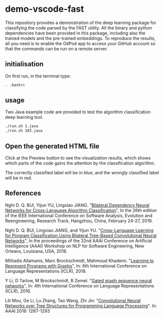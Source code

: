 # demo-vscode-fast
This repository provides a demonstration of the deep learning package for classifying the code parsed by the FAST
utility. All the binary and python dependencies have been provided in this package, including also the trained models and
the pre-trained embeddings. To reproduce the results, all you need is to enable the GitPod app to access your GitHub account
so that the commands can be run on a remote server. 

## initialisation

On first run, in the terminal type:
```bash
. .bashrc
```

## usage
Two Java example code are provided to test the algorithm classification deep learning tool. 
```bash
./run.sh 1.java
./run.sh 103.java
```

## Open the generated HTML file

Click at the Preview button to see the visualization results, which shows which parts of the code gains the attention by the classification algorithm.

The correctly classified label will be in blue, and the wrongly classified label will be in red. 

## References

Nghi D. Q. BUI, Yijun YU, Lingxiao JIANG. "[Bilateral Dependency Neural Networks for Cross-Language Algorithm Classification](https://bdqnghi.github.io/files/SANER_2019_bilateral_dependency.pdf)", In the 26th edition of the IEEE International Conference on Software Analysis, Evolution and Reengineering, Research Track, Hangzhou, China, February 24-27, 2019.

Nghi D. Q. BUI, Lingxiao JIANG, and Yijun YU. "[Cross-Language Learning for Program Classification Using Bilateral Tree-Based Convolutional Neural Networks](https://bdqnghi.github.io/files/AAAI_18_cross_language_learning.pdf)", In the proceedings of the 32nd AAAI Conference on Artificial Intelligence (AAAI) Workshop on NLP for Software Engineering, New Orleans, Louisiana, USA, 2018.

Miltiadis Allamanis, Marc Brockschmidt, Mahmoud Khademi. "[Learning to Represent Programs with Graphs](https://arxiv.org/abs/1711.00740)", In: 6th International Conference on Language Representations (ICLR), 2018.

Y Li, D Tarlow, M Brockschmidt, R Zemel. "[Gated graph sequence neural networks](https://arxiv.org/abs/1511.05493)", In: 4th International Conference on Language Representations (ICLR), 2016.

Lili Mou, Ge Li, Lu Zhang, Tao Wang, Zhi Jin: "[Convolutional Neural Networks over Tree Structures for Programming Language Processing](https://arxiv.org/abs/1409.5718)". In: AAAI 2016: 1287-1293
